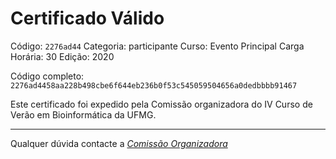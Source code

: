 # Certificado Válido

Código: `2276ad44`
Categoria: participante
Curso: Evento Principal
Carga Horária: 30
Edição: 2020


Código completo: `2276ad4458aa228b498cbe6f644eb236b0f53c545059504656a0dedbbbb91467`


Este certificado foi expedido pela Comissão organizadora do IV Curso de Verão em Bioinformática da UFMG.

----

Qualquer dúvida contacte a [_Comissão Organizadora_](<mailto:cursobioinfoufmg@gmail.com$subject=[Certificados]>)

